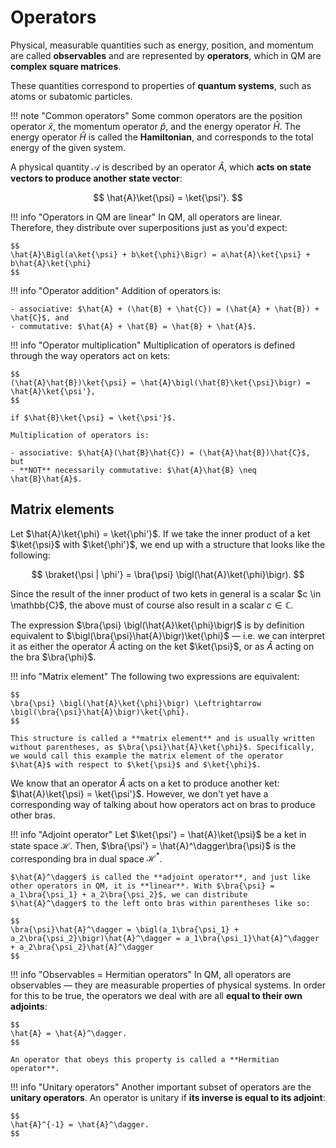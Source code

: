 # Operators
Physical, measurable quantities such as energy, position, and momentum are called **observables** and are represented by **operators**, which in QM are **complex square matrices**.

These quantities correspond to properties of **quantum systems**, such as atoms or subatomic particles.

!!! note "Common operators"
    Some common operators are the position operator $\hat{x}$, the momentum operator $\hat{p}$, and the energy operator $\hat{H}$. The energy operator $\hat{H}$ is called the **Hamiltonian**, and corresponds to the total energy of the given system.

A physical quantity $\mathcal{A}$ is described by an operator $\hat{A}$, which **acts on state vectors to produce another state vector**:

$$
\hat{A}\ket{\psi} = \ket{\psi'}.
$$

!!! info "Operators in QM are linear"
    In QM, all operators are linear. Therefore, they distribute over superpositions just as you'd expect:

    $$
    \hat{A}\Bigl(a\ket{\psi} + b\ket{\phi}\Bigr) = a\hat{A}\ket{\psi} + b\hat{A}\ket{\phi}
    $$

!!! info "Operator addition"
    Addition of operators is:

    - associative: $\hat{A} + (\hat{B} + \hat{C}) = (\hat{A} + \hat{B}) + \hat{C}$, and
    - commutative: $\hat{A} + \hat{B} = \hat{B} + \hat{A}$.

!!! info "Operator multiplication"
    Multiplication of operators is defined through the way operators act on kets:

    $$
    (\hat{A}\hat{B})\ket{\psi} = \hat{A}\bigl(\hat{B}\ket{\psi}\bigr) = \hat{A}\ket{\psi'},
    $$

    if $\hat{B}\ket{\psi} = \ket{\psi'}$.

    Multiplication of operators is:

    - associative: $\hat{A}(\hat{B}\hat{C}) = (\hat{A}\hat{B})\hat{C}$, but
    - **NOT** necessarily commutative: $\hat{A}\hat{B} \neq \hat{B}\hat{A}$.

## Matrix elements
Let $\hat{A}\ket{\phi} = \ket{\phi'}$. If we take the inner product of a ket $\ket{\psi}$ with $\ket{\phi'}$, we end up with a structure that looks like the following:

$$
\braket{\psi | \phi'} = \bra{\psi} \bigl(\hat{A}\ket{\phi}\bigr).
$$

Since the result of the inner product of two kets in general is a scalar $c \in \mathbb{C}\$, the above must of course also result in a scalar $c \in \mathbb{C}$.

The expression $\bra{\psi} \bigl(\hat{A}\ket{\phi}\bigr)$ is by definition equivalent to $\bigl(\bra{\psi}\hat{A}\bigr)\ket{\phi}$ &mdash; i.e. we can interpret it as either the operator $\hat{A}$ acting on the ket $\ket{\psi}$, or as $\hat{A}$ acting on the bra $\bra{\phi}$.

!!! info "Matrix element"
    The following two expressions are equivalent:
    
    $$
    \bra{\psi} \bigl(\hat{A}\ket{\phi}\bigr) \Leftrightarrow \bigl(\bra{\psi}\hat{A}\bigr)\ket{\phi}.
    $$

    This structure is called a **matrix element** and is usually written without parentheses, as $\bra{\psi}\hat{A}\ket{\phi}$. Specifically, we would call this example the matrix element of the operator $\hat{A}$ with respect to $\ket{\psi}$ and $\ket{\phi}$.

We know that an operator $\hat{A}$ acts on a ket to produce another ket: $\hat{A}\ket{\psi} = \ket{\psi'}$. However, we don't yet have a corresponding way of talking about how operators act on bras to produce other bras.

!!! info "Adjoint operator"
    Let $\ket{\psi'} = \hat{A}\ket{\psi}$ be a ket in state space $\mathcal{H}$. Then, $\bra{\psi'} = \hat{A}^\dagger\bra{\psi}$ is the corresponding bra in dual space $\mathcal{H}^*$.
    
    $\hat{A}^\dagger$ is called the **adjoint operator**, and just like other operators in QM, it is **linear**. With $\bra{\psi} = a_1\bra{\psi_1} + a_2\bra{\psi_2}$, we can distribute $\hat{A}^\dagger$ to the left onto bras within parentheses like so:

    $$
    \bra{\psi}\hat{A}^\dagger = \bigl(a_1\bra{\psi_1} + a_2\bra{\psi_2}\bigr)\hat{A}^\dagger = a_1\bra{\psi_1}\hat{A}^\dagger + a_2\bra{\psi_2}\hat{A}^\dagger
    $$

!!! info "Observables = Hermitian operators"
    In QM, all operators are observables &mdash; they are measurable properties of physical systems. In order for this to be true, the operators we deal with are all **equal to their own adjoints**:

    $$
    \hat{A} = \hat{A}^\dagger.
    $$

    An operator that obeys this property is called a **Hermitian operator**.

!!! info "Unitary operators"
    Another important subset of operators are the **unitary operators**. An operator is unitary if **its inverse is equal to its adjoint**:

    $$
    \hat{A}^{-1} = \hat{A}^\dagger.
    $$